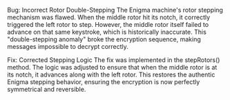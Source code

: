 Bug: Incorrect Rotor Double-Stepping
The Enigma machine's rotor stepping mechanism was flawed. When the middle rotor hit its notch, it correctly triggered the left rotor to step. However, the middle rotor itself failed to advance on that same keystroke, which is historically inaccurate. This "double-stepping anomaly" broke the encryption sequence, making messages impossible to decrypt correctly.

Fix: Corrected Stepping Logic
The fix was implemented in the stepRotors() method. The logic was adjusted to ensure that when the middle rotor is at its notch, it advances along with the left rotor. This restores the authentic Enigma stepping behavior, ensuring the encryption is now perfectly symmetrical and reversible.